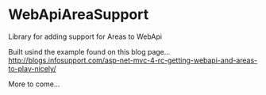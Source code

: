 # WebApiAreaSupport
Library for adding support for Areas to WebApi

Built usind the example found on this blog page...
http://blogs.infosupport.com/asp-net-mvc-4-rc-getting-webapi-and-areas-to-play-nicely/

More to come...
